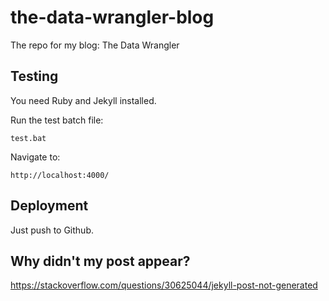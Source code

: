 # the-data-wrangler-blog

The repo for my blog: The Data Wrangler

## Testing

You need Ruby and Jekyll installed.

Run the test batch file:

    test.bat

Navigate to:

    http://localhost:4000/

## Deployment

Just push to Github.

## Why didn't my post appear?

https://stackoverflow.com/questions/30625044/jekyll-post-not-generated
